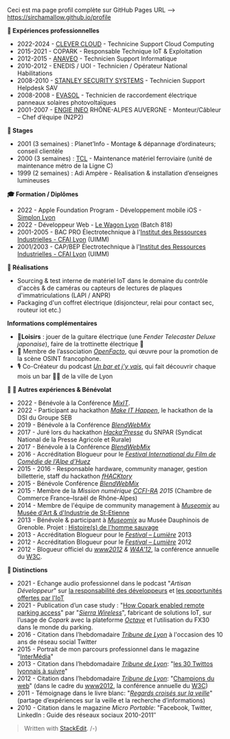 Ceci est ma page profil complète sur GitHub Pages
URL --> https://sirchamallow.github.io/profile

**💼 Expériences professionnelles**

 - 2022-2024 - [CLEVER CLOUD](https://www.clever-cloud.com) - Technicine Support Cloud Computing
 - 2015-2021 - COPARK - Responsable Technique IoT & Exploitation
 - 2012-2015 - [ANAVEO](https://www.anaveo.fr) - Technicien Support Informatique
 - 2010-2012 - ENEDIS / UOI - Technicien / Opérateur National Habilitations
 - 2008-2010 - [STANLEY SECURITY SYSTEMS](https://www.stanleysecurity.fr) - Technicien Support Helpdesk SAV
 - 2008-2008 - [EVASOL](https://www.evasol.fr) - Technicien de raccordement électrique  panneaux solaires photovoltaïques
 - 2001-2007 - [ENGIE INEO](https://www.engie-solutions.com/fr) RHÔNE-ALPES AUVERGNE - Monteur/Câbleur – Chef d’équipe (N2P2)
  
**🤔 Stages**
 - 2001 (3 semaines) : Planet’Info - Montage & dépannage d’ordinateurs; conseil clientèle
 - 2000 (3 semaines) : [TCL](https://www.tcl.fr/) - Maintenance matériel ferroviaire (unité de maintenance métro de la Ligne C)
 - 1999 (2 semaines) : Adi Ampère - Réalisation & installation d’enseignes lumineuses

**🎓 Formation / Diplômes**
 - 2022 - Apple Foundation Program - Développement mobile iOS - [Simplon Lyon](https://simplon.co/formation/foundation/24)
 - 2022 - Développeur Web - [Le Wagon Lyon](https://www.lewagon.com/fr/lyon) (Batch 818)
 - 2001-2005 - BAC PRO Électrotechnique à l'[Institut des Ressources Industrielles - CFAI Lyon](https://www.iri-lyon.com/institut-des-ressources-industrielles) (UIMM)
 - 2001/2003 - CAP/BEP Électrotechnique à l'[Institut des Ressources Industrielles - CFAI Lyon](https://www.iri-lyon.com/institut-des-ressources-industrielles) (UIMM)

**📄 Réalisations**
- Sourcing & test interne de matériel IoT dans le domaine du contrôle d'accès & de caméras ou capteurs de lectures de plaques d'immatriculations (LAPI / ANPR)
- Packaging d'un coffret électrique (disjoncteur, relai pour contact sec, routeur iot etc.)

**Informations complémentaires**

 - 🎸**Loisirs** : jouer de la guitare électrique (une *Fender Telecaster Deluxe japonaise*), faire de la trottinette électrique 🛴
 - 🧐 Membre de l’association *[OpenFacto](https://openfacto.fr/)*, qui œuvre pour la promotion de la scène OSINT francophone.
 - 🎙️ Co-Créateur du podcast *[Un bar et j’y vais](https://unbaretjyvais.eu/)*, qui fait découvrir chaque mois un bar 🍻🍷 de la ville de Lyon

**📄 🤔 Autres expériences & Bénévolat**

 - 2022 - Bénévole à la Conférence [*MixIT*](https://mixitconf.org).
 - 2022 - Participant au hackathon *[Make IT Happen](https://www.youtube.com/watch?v=NqIXsagaFII)*, le hackathon de la DSI du Groupe SEB
 - 2019 - Bénévole à la Conférence [*BlendWebMix*](https://www.blendwebmix.com)
 - 2017 - Juré lors du hackathon [*Hacka'Presse*](https://www.linkedin.com/pulse/hackapresse-inventons-ensemble-la-presse-agricole-de-demain-beaupel/) du SNPAR (Syndicat National de la Presse Agricole et Rurale)
 - 2017 - Bénévole à la Conférence [*BlendWebMix*](https://www.blendwebmix.com)
 - 2016 - Accréditation Blogueur pour le [*Festival International du Film de Comédie de l’Alpe  d’Huez*](https://www.festival-alpedhuez.com/)
 - 2015 - 2016 - Responsable hardware, community manager, gestion billetterie, staff du hackathon [*fHACKtory*](https://github.com/fhacktory)
 - 2015 - Bénévole Conférence [*BlendWebMix*](https://www.blendwebmix.com)
 - 2015 - Membre de la *Mission numérique [CCFI-RA](https://ccfiara.com) 2015* (Chambre de Commerce France–Israël de Rhône-Alpes)
 - 2014 - Membre de l'équipe de community management à *[Museomix](https://www.museomix.org/)* au [Musée d'Art & d'Industrie de St-Etienne](https://www.museomix.org/editions/2014/saint-etienne-2014)
 - 2013 - Bénévole & participant à *[Museomix](https://www.museomix.org/)* au Musée Dauphinois de Grenoble. Projet : [Histoire(s) de l'homme sauvage](https://www.museomix.org/editions/2013/grenoble-2013/prototypes/histoires-de-lhomme-sauvage)
 - 2013 - Accréditation Blogueur pour le [*Festival – Lumière*](https://www.festival-lumiere.org)  2013
 - 2012 - Accréditation Blogueur pour le [*Festival – Lumière*](https://www.festival-lumiere.org) 2012
 - 2012 - Blogueur officiel du *[www2012](https://www2012.universite-lyon.fr) & [W4A'12](https://www.w4a.info/2012/)*, la conférence annuelle du [W3C](https://www.w3.org/).

**📄 Distinctions**

- 2021 - Echange audio professionnel dans le podcast "*Artisan Développeur*" sur [la responsabilité des développeurs](https://podcast.ausha.co/artisan-developpeur/la-responsabilite-des-developpeurs-avec-pierre-lemasson) et [les opportunités offertes par l'IoT](https://podcast.ausha.co/artisan-developpeur/les-opportunites-offertes-par-l-iot-avec-pierre-lemasson)
- 2021 - Publication d’un case study : "[How Copark enabled remote parking access](https://www.sierrawireless.com/resources/case-study/octave-enables-remote-parking-access/)" par "*[Sierra Wireless](https://www.sierrawireless.com)*", fabricant de solutions IoT, sur l’usage de *Copark* avec la plateforme *[Octave](https://www.sierrawireless.com/octave/)* et l’utilisation du FX30 dans le monde du parking.
- 2016 - Citation dans l’hebdomadaire *[Tribune de Lyon](https://tribunedelyon.fr/)* à l'occasion des 10 ans de réseau social Twitter
- 2015 - Portrait de mon parcours professionnel dans le magazine "[InterMédia](https://web.archive.org/web/20191130000342/http://www.intermedia.fr/)"
- 2013 - Citation dans l’hebdomadaire *[Tribune de Lyon](https://tribunedelyon.fr/)*: "[les 30 Twittos lyonnais à suivre](https://tribunedelyon.fr/2013/01/14/societe-les-30-twittos-lyonnais-a-suivre/)"
- 2012 - Citation dans l’hebdomadaire *[Tribune de Lyon](https://tribunedelyon.fr/)*: "[Champions du web](https://tribunedelyon.fr/2012/04/09/les-lyonnais-qui-revolutionnent-linternet/)" (dans le cadre du [www2012](https://www2012.universite-lyon.fr/), la conférence annuelle du [W3C](https://www.w3.org/))
- 2011 - Témoignage dans le livre blanc: "*[Regards croisés sur la veille](https://www.enssib.fr/bibliotheque-numerique/notices/49487-regards-croises-sur-la-veille)*" (partage d’expériences sur la veille et la recherche d’informations)
- 2010 - Citation dans le magazine *Micro Portable*: "Facebook, Twitter, LinkedIn : Guide des réseaux sociaux 2010-2011″ 

> Written with [StackEdit](https://stackedit.io). /-)

<!-- **sirchamallow/sirchamallow** is a ✨ _special_ ✨ repository because its `README.md` (this file) appears on your GitHub profile.
